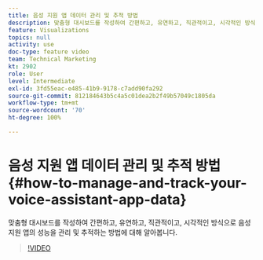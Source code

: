 ```yaml
---
title: 음성 지원 앱 데이터 관리 및 추적 방법
description: 맞춤형 대시보드를 작성하여 간편하고, 유연하고, 직관적이고, 시각적인 방식으로 음성 지원 앱의 성능을 관리 및 추적하는 방법에 대해 알아봅니다.
feature: Visualizations
topics: null
activity: use
doc-type: feature video
team: Technical Marketing
kt: 2902
role: User
level: Intermediate
exl-id: 3fd55eac-e485-41b9-9178-c7add90fa292
source-git-commit: 812184643b5c4a5c01dea2b2f49b57049c1805da
workflow-type: tm+mt
source-wordcount: '70'
ht-degree: 100%

---
```


# 음성 지원 앱 데이터 관리 및 추적 방법 {#how-to-manage-and-track-your-voice-assistant-app-data}

맞춤형 대시보드를 작성하여 간편하고, 유연하고, 직관적이고, 시각적인 방식으로 음성 지원 앱의 성능을 관리 및 추적하는 방법에 대해 알아봅니다.

>[!VIDEO](https://video.tv.adobe.com/v/34970/?quality=12&learn=on&captions=kor)

